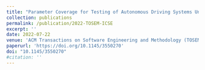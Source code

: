 ```yaml
---
title: "Parameter Coverage for Testing of Autonomous Driving Systems Under Uncertainty"
collection: publications
permalink: /publication/2022-TOSEM-ICSE
excerpt: ''
date: 2022-07-22
venue: 'ACM Transactions on Software Engineering and Methodology (TOSEM) & urnal First track of the IEEE/ACM International Conference on Software Engineering (ICSE 2023)'
paperurl: 'https://doi.org/10.1145/3550270'
doi: "10.1145/3550270"
#citation: ''
---
```

